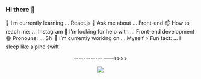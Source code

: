 ### Hi there 👋

🌱 I’m currently learning ... React.js 
💬 Ask me about ... Front-end 
📫 How to reach me: ... Instagram
🤔 I’m looking for help with ... Front-end development
😄 Pronouns: ... SN 
🔭 I’m currently working on ... Myself 
⚡ Fun fact: ... I sleep like alpine swift <center/>

--------------->>>>

<img src="https://bizadda360.com/img-uploads/Inspiring-Motivational-quotes-by-Elon-Musk-1634726490.png">

